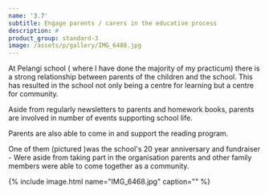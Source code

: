 ```yaml
---
name: '3.7'
subtitle: Engage parents / carers in the educative process
description: #
product_group: standard-3
image: /assets/p/gallery/IMG_6488.jpg
---
```

At Pelangi school ( where I have done the majority of my practicum) there is a strong relationship between parents of the children and the school. This has resulted in the school not only being a centre for learning but a centre for community.

Aside from regularly newsletters to parents and homework books, parents are involved in number of events supporting school life.

Parents are also able to come in and support the reading program.

One of them (pictured )was the school's 20 year anniversary and fundraiser - Were aside from taking part in the organisation parents and other family members were able to come together as a community.

{% include image.html name="IMG_6468.jpg" caption="" %}
